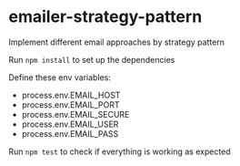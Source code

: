# emailer-strategy-pattern
Implement different email approaches by strategy pattern

Run `npm install` to set up the dependencies

Define these env variables:
- process.env.EMAIL_HOST
- process.env.EMAIL_PORT
- process.env.EMAIL_SECURE
- process.env.EMAIL_USER
- process.env.EMAIL_PASS

Run `npm test` to check if everything is working as expected
